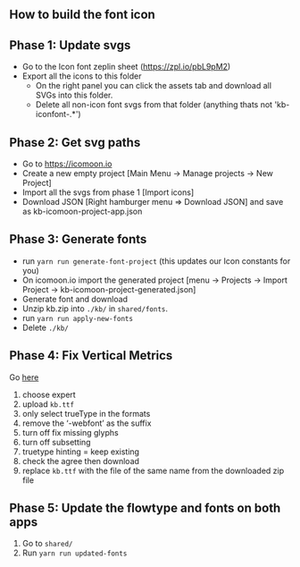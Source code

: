 ## How to build the font icon

## Phase 1: Update svgs
- Go to the Icon font zeplin sheet (https://zpl.io/pbL9pM2)
- Export all the icons to this folder
  - On the right panel you can click the assets tab and download all SVGs into this folder.
  - Delete all non-icon font svgs from that folder (anything thats not 'kb-iconfont-.*')

## Phase 2: Get svg paths
- Go to https://icomoon.io
- Create a new empty project [Main Menu -> Manage projects -> New Project]
- Import all the svgs from phase 1 [Import icons]
- Download JSON [Right hamburger menu => Download JSON] and save as kb-icomoon-project-app.json

## Phase 3: Generate fonts
- run `yarn run generate-font-project` (this updates our Icon constants for you)
- On icomoon.io import the generated project [menu -> Projects -> Import Project -> kb-icomoon-project-generated.json]
- Generate font and download
- Unzip kb.zip into `./kb/` in `shared/fonts`.
- run `yarn run apply-new-fonts`
- Delete `./kb/`

## Phase 4: Fix Vertical Metrics

Go [here](https://www.fontsquirrel.com/tools/webfont-generator)

1. choose expert
1. upload `kb.ttf`
1. only select trueType in the formats
1. remove the ‘-webfont’ as the suffix
1. turn off fix missing glyphs
1. turn off subsetting
1. truetype hinting = keep existing
1. check the agree then download
1. replace `kb.ttf` with the file of the same name from the downloaded zip file

## Phase 5: Update the flowtype and fonts on both apps

1. Go to `shared/`
1. Run ```yarn run updated-fonts```
